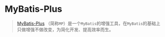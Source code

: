# MyBatis-Plus

> [MyBatis-Plus](https://baomidou.com/) （简称`MP`）是一个`MyBatis`的增强工具，在`MyBatis`的基础上只做增强不做改变，为简化开发、提高效率而生。
